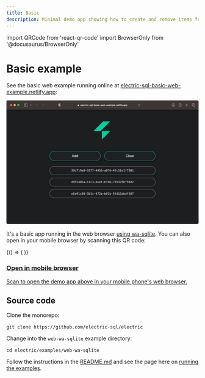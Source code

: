 ```yaml
---
title: Basic
description: Minimal demo app showing how to create and remove items from a list.
---
```


import QRCode from 'react-qr-code'
import BrowserOnly from '@docusaurus/BrowserOnly'

# Basic example

See the basic web example running online at [electric-sql-basic-web-example.netlify.app](https://electric-sql-basic-web-example.netlify.app):

<div className="my-6">

[![Example banner](./basic-demo-screenshot.png)](https://electric-sql-basic-web-example.netlify.app)

</div>

It's a basic app running in the web browser [using wa-sqlite](../integrations/drivers/web/wa-sqlite.md). You can also open in your mobile browser by scanning this QR code:

<div className="grid grid-cols-1 gap-4 my-6 mb-8">
  <div className="tile">
    <div className="px-3 md:px-4">
      <div className="my-2 sm:my-3 md:my-4 --w-8 --sm:w-9 --md:w-10">
        <div className="flex flex-row">
          <div className="qr-container">
            <BrowserOnly>
              {() => (
                <a href="https://electric-sql-basic-web-example.netlify.app" target="_blank">
                  <QRCode value="https://electric-sql-basic-web-example.netlify.app" />
                </a>
              )}
            </BrowserOnly>
          </div>
          <div className="ml-8 sm:ml-10 lg:ml-12 -mt-1 sm:-mt-0">
            <a href="/docs/examples/basic">
              <h3>
                Open in mobile browser
              </h3>
              <p className="text-small mb-2 max-w-sm">
                Scan to open the demo app above in your mobile phone's web browser.
              </p>
            </a>
          </div>
        </div>
      </div>
    </div>
  </div>
</div>

## Source code

Clone the monorepo:

```shell
git clone https://github.com/electric-sql/electric
```

Change into the `web-wa-sqlite` example directory:

```shell
cd electric/examples/web-wa-sqlite
```

Follow the instructions in the [README.md](https://github.com/electric-sql/electric/blob/main/examples/web-wa-sqlite/README.md) and see the page here on [running the examples](./notes/running.md).
